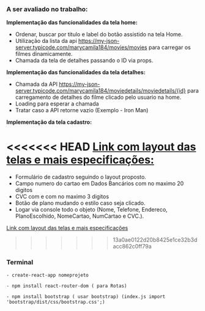 ### A ser avaliado no trabalho:

 **Implementação das funcionalidades da tela home:**
 
 * Ordenar, buscar por titulo e label do botão assistido na tela Home.
 * Utilização da lista da api https://my-json-server.typicode.com/marycamila184/movies/movies para carregar os filmes dinamicamente. 
 * Chamada da tela de detalhes passando o ID via props.
    
 **Implementação das funcionalidades da tela detalhes:**
 
 * Chamada da API https://my-json-server.typicode.com/marycamila184/moviedetails/moviedetails/{id} para carregamento de detalhes do filme clicado pelo usuario na home.
 * Loading para esperar a chamada
 * Tratar caso a API retorne vazio (Exemplo - Iron Man)
 
**Implementação da tela cadastro:**

<<<<<<< HEAD
  [Link com layout das telas e mais especificações:](https://docs.google.com/presentation/d/1lFT1eMEJKzUk659pLdl2jCW_mrGOW46_xKV0YkqIHjU/edit?usp=sharing)   
=======
 * Formulário de cadastro seguindo o layout proposto.
 * Campo numero do cartao em Dados Bancários com no maximo 20 digitos
 * CVC com e com no maximo 3 digitos
 * Botão de plano mudando o estilo caso seja clicado. 
 * Logar via console todo o objeto (Nome, Telefone, Endereco, PlanoEscolhido, NomeCartao, NumCartao e CVC.). 

  [Link com layout das telas e mais especificações](https://docsgoogle.com/presentation1lFT1eMEJKzUk659pLdl2jCW_mrGOW46_xKV0YkqIHjU/edit?usp=sharing)   
>>>>>>> 13a0ae0122d20b8425e1ce32b3dacc862c0ff79a

  ### Terminal

    - create-react-app nomeprojeto

    - npm install react-router-dom ( para Rotas)

    - npm install bootstrap ( usar bootstrap) (index.js import 'bootstrap/dist/css/bootstrap.css';)

    



   
